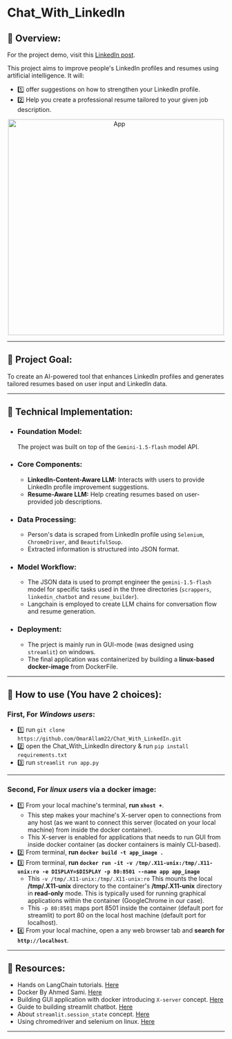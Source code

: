 # Chat_With_LinkedIn
## 📘 Overview:
For the project demo, visit this [LinkedIn post](https://www.linkedin.com/posts/omarallam22_chatabrwithabryourabrlinkedin-linkedinprofile-activity-7230671805382823936-c2hM?utm_source=share&utm_medium=member_desktop).

This project aims to improve people's LinkedIn profiles and resumes using artificial intelligence. It will:
- 1️⃣ offer suggestions on how to strengthen your LinkedIn profile.
- 2️⃣ Help you create a professional resume tailored to your given job description.
<p align="center">
 <img width="500" src="https://github.com/user-attachments/assets/59fb4768-127a-4bd4-9bf6-62837d3a06eb" alt="App">
 </p>
 
_______________________________
## 📘 Project Goal:

To create an AI-powered tool that enhances LinkedIn profiles and generates tailored resumes based on user input and LinkedIn data.
________________
## 📘 Technical Implementation:

* ### Foundation Model:
  The project was built on top of the `Gemini-1.5-flash` model API.
* ### Core Components:
  - **LinkedIn-Content-Aware LLM:** Interacts with users to provide LinkedIn profile improvement suggestions.
  - **Resume-Aware LLM:** Help creating resumes based on user-provided job descriptions.
* ### Data Processing:
    - Person's data is scraped from LinkedIn profile using `Selenium`, `ChromeDriver`, and `BeautifulSoup`.
    - Extracted information is structured into JSON format.
* ### Model Workflow:
    - The JSON data is used to prompt engineer the `gemini-1.5-flash` model for specific tasks used in the three directories (`scrappers`, `linkedin_chatbot` and `resume_builder`).
    - Langchain is employed to create LLM chains for conversation flow and resume generation.
* ### Deployment:
    - The prject is mainly run in GUI-mode (was designed using `streamlit`) on windows.  
    - The final application was containerized by building a **linux-based docker-image** from DockerFile.
________________
## 📘 How to use (You have 2 choices):

### First, For *Windows users*:
   * 1️⃣ run `git clone https://github.com/OmarAllam22/Chat_With_LinkedIn.git`
   * 2️⃣ open the Chat_With_LinkedIn directory & run `pip install requirements.txt`
   * 3️⃣ run `streamlit run app.py`
-------------
### Second, For *linux users* via a docker image:
   * 1️⃣ From your local machine's terminal, **run `xhost +`**.
      - This step makes your machine's X-server open to connections from any host (as we want to connect this server (located on your local machine) from inside the docker container).
      - This X-server is enabled for applications that needs to run GUI from inside docker container (as docker containers is mainly CLI-based).
   * 2️⃣ From terminal, **run `docker build -t app_image .`**  
   * 3️⃣ From terminal, **run `docker run -it -v /tmp/.X11-unix:/tmp/.X11-unix:ro -e DISPLAY=$DISPLAY -p 80:8501 --name app app_image`**
      - This `-v /tmp/.X11-unix:/tmp/.X11-unix:ro` This mounts the local **/tmp/.X11-unix** directory to the container's **/tmp/.X11-unix** directory in **read-only** mode. This is typically used for running graphical applications within the container (GoogleChrome in our case).
      - This `-p 80:8501` maps port 8501 inside the container (default port for streamlit) to port 80 on the local host machine (default port for localhost).
   * 4️⃣ From your local machine, open a any web browser tab and **search for `http://localhost`**.
________________
## 📘 Resources:

* Hands on LangChain tutorials. [Here](https://python.langchain.com/v0.2/docs/tutorials/)
* Docker By Ahmed Sami. [Here](https://www.youtube.com/watch?v=PrusdhS2lmo&t=4310s)
* Building GUI application with docker introducing `X-server` concept. [Here](https://www.youtube.com/watch?v=cMsIT2otEjA&t=368s)
* Guide to building streamlit chatbot. [Here](https://docs.streamlit.io/develop/tutorials/llms/build-conversational-apps)
* About `streamlit.session_state` concept. [Here](https://docs.streamlit.io/get-started/fundamentals/advanced-concepts) 
* Using chromedriver and selenium on linux. [Here](https://www.youtube.com/watch?v=67h3IT2lm40)
________________
